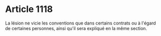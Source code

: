 # Article 1118

La lésion ne vicie les conventions que dans certains contrats ou à l'égard de certaines personnes, ainsi qu'il sera expliqué en la même section.
